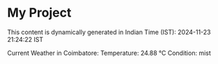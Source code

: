 # My Project

This content is dynamically generated in Indian Time (IST): 2024-11-23 21:24:22 IST


Current Weather in Coimbatore:
Temperature: 24.88 °C
Condition: mist
